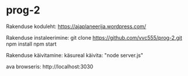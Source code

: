 # prog-2
Rakenduse koduleht:
 https://ajaplaneerija.wordpress.com/

Rakenduse instaleerimine:
 git clone https://github.com/vvc555/prog-2.git
 npm install
 npm start

Rakenduse käivitamine:
 käsureal käivita: "node server.js"

 ava browseris: http://localhost:3030




